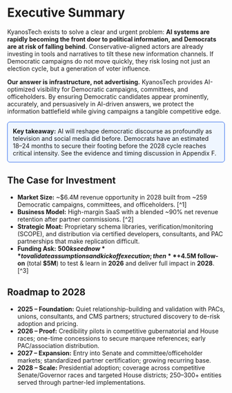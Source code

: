 # Executive Summary

KyanosTech exists to solve a clear and urgent problem: **AI systems are rapidly becoming the front door to political information, and Democrats are at risk of falling behind**. Conservative-aligned actors are already investing in tools and narratives to tilt these new information channels. If Democratic campaigns do not move quickly, they risk losing not just an election cycle, but a generation of voter influence.

**Our answer is infrastructure, not advertising.** KyanosTech provides AI-optimized visibility for Democratic campaigns, committees, and officeholders. By ensuring Democratic candidates appear prominently, accurately, and persuasively in AI-driven answers, we protect the information battlefield while giving campaigns a tangible competitive edge.

<div style="border:1px solid #2563eb; background-color:#eff6ff; padding:12px; border-radius:6px; margin:16px 0;">
<strong>Key takeaway:</strong> AI will reshape democratic discourse as profoundly as television and social media did before. Democrats have an estimated 18–24 months to secure their footing before the 2028 cycle reaches critical intensity. See the evidence and timing discussion in Appendix F.
</div>

## The Case for Investment

- **Market Size:** ~$6.4M revenue opportunity in 2028 built from ~259 Democratic campaigns, committees, and officeholders. [^1]  
- **Business Model:** High-margin SaaS with a blended ~90% net revenue retention after partner commissions. [^2]  
- **Strategic Moat:** Proprietary schema libraries, verification/monitoring (SCOPE), and distribution via certified developers, consultants, and PAC partnerships that make replication difficult.  
- **Funding Ask:** **$500k seed now** to validate assumptions and kick off execution; then **+$4.5M follow-on** (total **$5M**) to test & learn in **2026** and deliver full impact in **2028**. [^3]

## Roadmap to 2028

- **2025 – Foundation:** Quiet relationship-building and validation with PACs, unions, consultants, and CMS partners; structured discovery to de-risk adoption and pricing.  
- **2026 – Proof:** Credibility pilots in competitive gubernatorial and House races; one-time concessions to secure marquee references; early PAC/association distribution.  
- **2027 – Expansion:** Entry into Senate and committee/officeholder markets; standardized partner certification; growing recurring base.  
- **2028 – Scale:** Presidential adoption; coverage across competitive Senate/Governor races and targeted House districts; 250–300+ entities served through partner-led implementations.  

